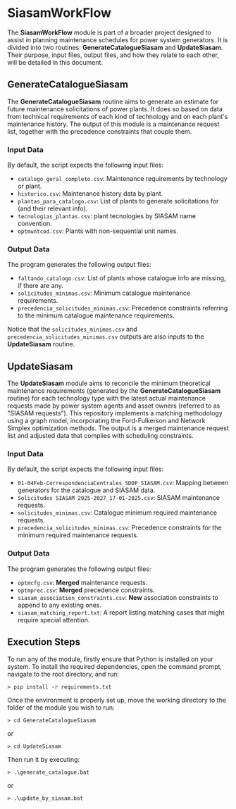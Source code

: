 # SiasamWorkFlow

The **SiasamWorkFlow** module is part of a broader project designed to assist in planning maintenance schedules for power system generators. It is divided into two routines: **GenerateCatalogueSiasam** and **UpdateSiasam**. Their purpose, input files, output files, and how they relate to each other, will be detailed in this document.

## GenerateCatalogueSiasam

The **GenerateCatalogueSiasam** routine aims to generate an estimate for future maintenance solicitations of power plants. It does so based on data from technical requirements of each kind of technology and on each plant's maintenance history. The output of this module is a maintenance request list, together with the precedence constraints that couple them.

### Input Data
By default, the script expects the following input files:
- `catalogo_geral_completo.csv`: Maintenance requirements by technology or plant.
- `historico.csv`: Maintenance history data by plant.
- `plantas_para_catalogo.csv`: List of plants to generate solicitations for (and their relevant info).
- `tecnologias_plantas.csv`: plant tecnologies by SIASAM name convention.
- `optmuntcod.csv`: Plants with non-sequential unit names.

### Output Data
The program generates the following output files:
- `faltando_catalogo.csv`: List of plants whose catalogue info are missing, if there are any.
- `solicitudes_minimas.csv`: Minimum catalogue maintenance requirements.
- `precedencia_solicitudes_minimas.csv`: Precedence constraints referring to the minimum catalogue maintenance requirements.

Notice that the `solicitudes_minimas.csv` and `precedencia_solicitudes_minimas.csv` outputs are also inputs to the **UpdateSiasam** routine.

## UpdateSiasam

The **UpdateSiasam** module aims to reconcile the minimum theoretical maintenance requirements (generated by the **GenerateCatalogueSiasam** routine) for each technology type with the latest actual maintenance requests made by power system agents and asset owners (referred to as "SIASAM requests"). This repository implements a matching methodology using a graph model, incorporating the Ford-Fulkerson and Network Simplex optimization methods. The output is a merged maintenance request list and adjusted data that complies with scheduling constraints.

### Input Data
By default, the script expects the following input files:
- `01-04Feb-CorrespondenciaCentrales_SDDP_SIASAM.csv`: Mapping between generators for the catalogue and SIASAM data.
- `Solicitudes SIASAM 2025-2027_17-01-2025.csv`: SIASAM maintenance requests.
- `solicitudes_minimas.csv`: Catalogue minimum required maintenance requests.
- `precedencia_solicitudes_minimas.csv`: Precedence constraints for the minimum required maintenance requests.

### Output Data
The program generates the following output files:
- `optmcfg.csv`: **Merged** maintenance requests.
- `optmprec.csv`: **Merged** precedence constraints.
- `siasam_association_constraints.csv`: **New** association constraints to append to any existing ones.
- `siasam_matching_report.txt`: A report listing matching cases that might require special attention.

## Execution Steps
To run any of the module, firstly ensure that Python is installed on your system. To install the required dependencies, open the command prompt, navigate to the root directory, and run:
```
> pip install -r requirements.txt
```
Once the environment is properly set up, move the working directory to the folder of the module you wish to run:
```
> cd GenerateCatalogueSiasam
```
or
```
> cd UpdateSiasam
```
Then run it by executing:
```
> .\generate_catalogue.bat
```
or
```
> .\update_by_siasam.bat
```